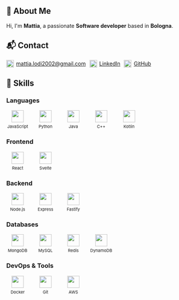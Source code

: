 ## 👋 About Me

Hi, I'm **Mattia**, a passionate **Software developer** based in **Bologna**.

## 📬 Contact
<div style="height:fit-content;display:flex;flex-wrap:wrap; gap: 10px;"><span style="display:inline-flex;align-items:center;gap:6px;height:20px;">
      <img src="https://cdn-icons-png.flaticon.com/128/15889/15889542.png" width="20" height="20" />
      <a href="mailto:mattia.lodi2002@gmail.com">mattia.lodi2002@gmail.com</a>
    </span>

<span style="display:inline-flex;align-items:center;gap:6px;height:20px;">
      <img src="https://cdn-icons-png.flaticon.com/512/145/145807.png" width="20" height="20" />
      <a href="https://www.linkedin.com/in/mattia-lodi-9b63a5249/">LinkedIn</a>
    </span>

<span style="display:inline-flex;align-items:center;gap:6px;height:20px;">
      <img src="https://cdn-icons-png.flaticon.com/128/2111/2111432.png" width="20" height="20" />
      <a href="https://github.com/mattialodi0/mattialodi0">GitHub</a>
    </span>

</div>

## 🧠 Skills

### Languages

<span style="display:inline-block;text-align:center;width:60px;margin-right:10px;">
  <img src="https://cdn.simpleicons.org/javascript" width="32" height="32" style="display:block;margin:0 auto;" />
  <span style="font-size:11px;display:block;margin-top:4px;">JavaScript</span>
</span>
<span style="display:inline-block;text-align:center;width:60px;margin-right:10px;">
  <img src="https://cdn.simpleicons.org/python" width="32" height="32" style="display:block;margin:0 auto;" />
  <span style="font-size:11px;display:block;margin-top:4px;">Python</span>
</span>
<span style="display:inline-block;text-align:center;width:60px;margin-right:10px;">
  <img src="https://cdn.jsdelivr.net/gh/devicons/devicon@latest/icons/java/java-original.svg" width="32" height="32" style="display:block;margin:0 auto;" />
  <span style="font-size:11px;display:block;margin-top:4px;">Java</span>
</span>
<span style="display:inline-block;text-align:center;width:60px;margin-right:10px;">
  <img src="https://cdn.simpleicons.org/cplusplus" width="32" height="32" style="display:block;margin:0 auto;" />
  <span style="font-size:11px;display:block;margin-top:4px;">C++</span>
</span>
<span style="display:inline-block;text-align:center;width:60px;margin-right:10px;">
  <img src="https://cdn.simpleicons.org/kotlin" width="32" height="32" style="display:block;margin:0 auto;" />
  <span style="font-size:11px;display:block;margin-top:4px;">Kotlin</span>
</span>

### Frontend

<span style="display:inline-block;text-align:center;width:60px;margin-right:10px;">
  <img src="https://cdn.simpleicons.org/react" width="32" height="32" style="display:block;margin:0 auto;" />
  <span style="font-size:11px;display:block;margin-top:4px;">React</span>
</span>
<span style="display:inline-block;text-align:center;width:60px;margin-right:10px;">
  <img src="https://cdn.simpleicons.org/svelte" width="32" height="32" style="display:block;margin:0 auto;" />
  <span style="font-size:11px;display:block;margin-top:4px;">Svelte</span>
</span>

### Backend

<span style="display:inline-block;text-align:center;width:60px;margin-right:10px;">
  <img src="https://cdn.simpleicons.org/nodedotjs" width="32" height="32" style="display:block;margin:0 auto;" />
  <span style="font-size:11px;display:block;margin-top:4px;">Node.js</span>
</span>
<span style="display:inline-block;text-align:center;width:60px;margin-right:10px;">
  <img src="https://cdn.simpleicons.org/express" width="32" height="32" style="display:block;margin:0 auto;" />
  <span style="font-size:11px;display:block;margin-top:4px;">Express</span>
</span>
<span style="display:inline-block;text-align:center;width:60px;margin-right:10px;">
  <img src="https://cdn.simpleicons.org/fastify" width="32" height="32" style="display:block;margin:0 auto;" />
  <span style="font-size:11px;display:block;margin-top:4px;">Fastify</span>
</span>

### Databases

<span style="display:inline-block;text-align:center;width:60px;margin-right:10px;">
  <img src="https://cdn.simpleicons.org/mongodb" width="32" height="32" style="display:block;margin:0 auto;" />
  <span style="font-size:11px;display:block;margin-top:4px;">MongoDB</span>
</span>
<span style="display:inline-block;text-align:center;width:60px;margin-right:10px;">
  <img src="https://cdn.simpleicons.org/mysql" width="32" height="32" style="display:block;margin:0 auto;" />
  <span style="font-size:11px;display:block;margin-top:4px;">MySQL</span>
</span>
<span style="display:inline-block;text-align:center;width:60px;margin-right:10px;">
  <img src="https://cdn.simpleicons.org/redis" width="32" height="32" style="display:block;margin:0 auto;" />
  <span style="font-size:11px;display:block;margin-top:4px;">Redis</span>
</span>
<span style="display:inline-block;text-align:center;width:60px;margin-right:10px;">
  <img src="https://cdn.jsdelivr.net/gh/devicons/devicon@latest/icons/dynamodb/dynamodb-original.svg" width="32" height="32" style="display:block;margin:0 auto;" />
  <span style="font-size:11px;display:block;margin-top:4px;">DynamoDB</span>
</span>

### DevOps & Tools

<span style="display:inline-block;text-align:center;width:60px;margin-right:10px;">
  <img src="https://cdn.simpleicons.org/docker" width="32" height="32" style="display:block;margin:0 auto;" />
  <span style="font-size:11px;display:block;margin-top:4px;">Docker</span>
</span>
<span style="display:inline-block;text-align:center;width:60px;margin-right:10px;">
  <img src="https://cdn.simpleicons.org/git" width="32" height="32" style="display:block;margin:0 auto;" />
  <span style="font-size:11px;display:block;margin-top:4px;">Git</span>
</span>
<span style="display:inline-block;text-align:center;width:60px;margin-right:10px;">
  <img src="https://cdn.jsdelivr.net/gh/devicons/devicon@latest/icons/amazonwebservices/amazonwebservices-original-wordmark.svg" width="32" height="32" style="display:block;margin:0 auto;" />
  <span style="font-size:11px;display:block;margin-top:4px;">AWS</span>
</span>

<!--
## 📁 Projects

###  

 

🔗 [GitHub Repo]( )

🚀 [Live Demo](  )

## 📊 GitHub Stats

![Profile Views](https://komarev.com/ghpvc/?username=mattialodi0&label=Profile%20views&color=0e75b6&style=flat)

![GitHub Stats](https://github-readme-stats.vercel.app/api?username=mattialodi0&show_icons=true&theme=default)

![Top Languages](https://github-readme-stats.vercel.app/api/top-langs/?username=mattialodi0&layout=compact)

![Trophies](https://github-profile-trophy.vercel.app/?username=mattialodi0&theme=flat)
-->
